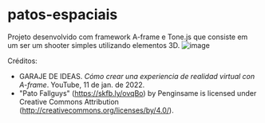 # patos-espaciais
Projeto desenvolvido com framework A-frame e Tone.js que consiste em um ser um shooter simples utilizando elementos 3D.
![image](https://user-images.githubusercontent.com/51384440/221442660-f200b7fb-c171-4c3e-ab28-50514b04ede0.png)

Créditos:
- GARAJE DE IDEAS. *Cómo crear una experiencia de realidad virtual con A-frame*. YouTube, 11 de jan. de 2022.
- "Pato Fallguys" (https://skfb.ly/ovqBo) by Penginsame is licensed under Creative Commons Attribution (http://creativecommons.org/licenses/by/4.0/).
